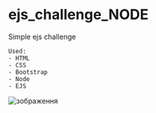 # ejs_challenge_NODE
Simple ejs challenge

```
Used:
- HTML
- CSS
- Bootstrap
- Node
- EJS
```
![зображення](https://user-images.githubusercontent.com/66317972/217251280-f133d395-709a-4d39-b73f-d3143dce7172.png)
